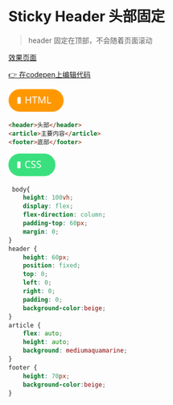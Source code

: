 # <b>Sticky Header 头部固定</b>

> header 固定在顶部，不会随着页面滚动

[效果页面](../assets/source/01flex-头部固定.html ':include :type=iframe width=100% height=483px')

[:point_right: 在codepen上编辑代码](https://codepen.io/shuangcs/pen/PRLjXP)

![标签](../assets/html.svg)

```html
<header>头部</header>
<article>主要内容</article>
<footer>底部</footer>
```

![标签](../assets/css.svg)

```css
 body{
    height: 100vh;
    display: flex;
    flex-direction: column;
    padding-top: 60px;
    margin: 0;
}
header {
    height: 60px;
    position: fixed;
    top: 0;
    left: 0;
    right: 0;
    padding: 0;
    background-color:beige;
}
article {
    flex: auto;
    height: auto;
    background: mediumaquamarine;
}
footer {
    height: 70px;
    background-color:beige;
}
```